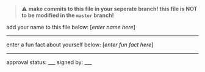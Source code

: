 > :warning: **make commits to this file in your seperate branch! this file is NOT to be modified in the `master` branch!**

add your name to this file below:
[*enter name here*]

---

enter a fun fact about yourself below:
[*enter fun fact here*]

---

approval status: ___
signed by: ___